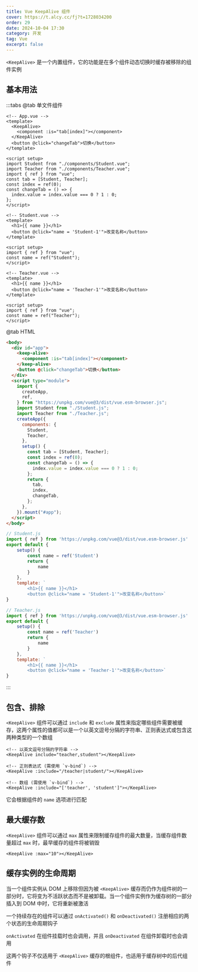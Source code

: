 ```yaml
---
title: Vue KeepAlive 组件
cover: https://t.alcy.cc/fj?t=1728034200
order: 29
date: 2024-10-04 17:30
category: 开发
tag: Vue
excerpt: false
---
```


`<KeepAlive>` 是一个内置组件，它的功能是在多个组件动态切换时缓存被移除的组件实例

## 基本用法

:::tabs
@tab 单文件组件

```vue
<!-- App.vue -->
<template>
  <KeepAlive>
    <component :is="tab[index]"></component>
  </KeepAlive>
  <button @click="changeTab">切换</button>
</template>

<script setup>
import Student from "./components/Student.vue";
import Teacher from "./components/Teacher.vue";
import { ref } from "vue";
const tab = [Student, Teacher];
const index = ref(0);
const changeTab = () => {
  index.value = index.value === 0 ? 1 : 0;
};
</script>
```

```vue
<!-- Student.vue -->
<template>
  <h1>{{ name }}</h1>
  <button @click="name = 'Student-1'">改变名称</button>
</template>

<script setup>
import { ref } from "vue";
const name = ref("Student");
</script>
```

```vue
<!-- Teacher.vue -->
<template>
  <h1>{{ name }}</h1>
  <button @click="name = 'Teacher-1'">改变名称</button>
</template>

<script setup>
import { ref } from "vue";
const name = ref("Teacher");
</script>
```

@tab HTML

```html
<body>
  <div id="app">
    <keep-alive>
      <component :is="tab[index]"></component>
    </keep-alive>
    <button @click="changeTab">切换</button>
  </div>
  <script type="module">
    import {
      createApp,
      ref,
    } from "https://unpkg.com/vue@3/dist/vue.esm-browser.js";
    import Student from "./Student.js";
    import Teacher from "./Teacher.js";
    createApp({
      components: {
        Student,
        Teacher,
      },
      setup() {
        const tab = [Student, Teacher];
        const index = ref(0);
        const changeTab = () => {
          index.value = index.value === 0 ? 1 : 0;
        };
        return {
          tab,
          index,
          changeTab,
        };
      },
    }).mount("#app");
  </script>
</body>
```

```javaScript
// Student.js
import { ref } from 'https://unpkg.com/vue@3/dist/vue.esm-browser.js'
export default {
    setup() {
        const name = ref('Student')
        return {
            name
        }
    },
    template: `
        <h1>{{ name }}</h1>
        <button @click="name = 'Student-1'">改变名称</button>`
}
```

```javaScript
// Teacher.js
import { ref } from 'https://unpkg.com/vue@3/dist/vue.esm-browser.js'
export default {
    setup() {
        const name = ref('Teacher')
        return {
            name
        }
    },
    template: `
        <h1>{{ name }}</h1>
        <button @click="name = 'Teacher-1'">改变名称</button>`
}
```

:::

## 包含、排除

`<KeepAlive>` 组件可以通过 `include` 和 `exclude` 属性来指定哪些组件需要被缓存，这两个属性的值都可以是一个以英文逗号分隔的字符串、正则表达式或包含这两种类型的一个数组

```vue
<!-- 以英文逗号分隔的字符串 -->
<KeepAlive include="teacher,student"></KeepAlive>

<!-- 正则表达式 (需使用 `v-bind`) -->
<KeepAlive :include="/teacher|student/"></KeepAlive>

<!-- 数组 (需使用 `v-bind`) -->
<KeepAlive :include="['teacher', 'student']"></KeepAlive>
```

它会根据组件的 `name` 选项进行匹配

## 最大缓存数

`<KeepAlive>` 组件可以通过 `max` 属性来限制缓存组件的最大数量，当缓存组件数量超过 `max` 时，最早缓存的组件将被销毁

```vue
<KeepAlive :max="10"></KeepAlive>
```

## 缓存实例的生命周期

当一个组件实例从 DOM 上移除但因为被 `<KeepAlive>` 缓存而仍作为组件树的一部分时，它将变为不活跃状态而不是被卸载。当一个组件实例作为缓存树的一部分插入到 DOM 中时，它将重新被激活

一个持续存在的组件可以通过 `onActivated()` 和 `onDeactivated()` 注册相应的两个状态的生命周期钩子

`onActivated` 在组件挂载时也会调用，并且 `onDeactivated` 在组件卸载时也会调用

这两个钩子不仅适用于 `<KeepAlive>` 缓存的根组件，也适用于缓存树中的后代组件
